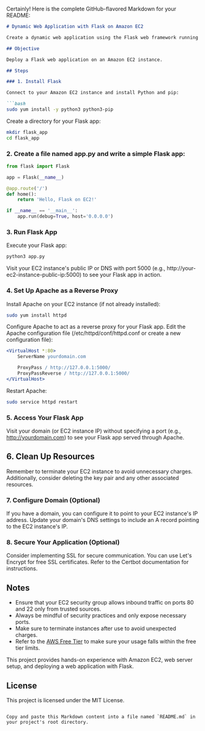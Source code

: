 Certainly! Here is the complete GitHub-flavored Markdown for your README:

```markdown
# Dynamic Web Application with Flask on Amazon EC2

Create a dynamic web application using the Flask web framework running on an Amazon EC2 instance. This project introduces server-side scripting and handling dynamic content.

## Objective

Deploy a Flask web application on an Amazon EC2 instance.

## Steps

### 1. Install Flask

Connect to your Amazon EC2 instance and install Python and pip:

```bash
sudo yum install -y python3 python3-pip
```

Create a directory for your Flask app:

```bash
mkdir flask_app
cd flask_app
```

### 2. Create a file named app.py and write a simple Flask app:

```python
from flask import Flask

app = Flask(__name__)

@app.route('/')
def home():
    return 'Hello, Flask on EC2!'

if __name__ == '__main__':
    app.run(debug=True, host='0.0.0.0')
```

### 3. Run Flask App

Execute your Flask app:

```bash
python3 app.py
```

Visit your EC2 instance's public IP or DNS with port 5000 (e.g., http://your-ec2-instance-public-ip:5000) to see your Flask app in action.

### 4. Set Up Apache as a Reverse Proxy

Install Apache on your EC2 instance (if not already installed):

```bash
sudo yum install httpd
```

Configure Apache to act as a reverse proxy for your Flask app. Edit the Apache configuration file (/etc/httpd/conf/httpd.conf or create a new configuration file):

```apache
<VirtualHost *:80>
    ServerName yourdomain.com

    ProxyPass / http://127.0.0.1:5000/
    ProxyPassReverse / http://127.0.0.1:5000/
</VirtualHost>
```

Restart Apache:

```bash
sudo service httpd restart
```

### 5. Access Your Flask App

Visit your domain (or EC2 instance IP) without specifying a port (e.g., http://yourdomain.com) to see your Flask app served through Apache.

## 6. Clean Up Resources

Remember to terminate your EC2 instance to avoid unnecessary charges. Additionally, consider deleting the key pair and any other associated resources.

### 7. Configure Domain (Optional)

If you have a domain, you can configure it to point to your EC2 instance's IP address. Update your domain's DNS settings to include an A record pointing to the EC2 instance's IP.

### 8. Secure Your Application (Optional)

Consider implementing SSL for secure communication. You can use Let's Encrypt for free SSL certificates. Refer to the Certbot documentation for instructions.

## Notes

- Ensure that your EC2 security group allows inbound traffic on ports 80 and 22 only from trusted sources.
- Always be mindful of security practices and only expose necessary ports.
- Make sure to terminate instances after use to avoid unexpected charges.
- Refer to the [AWS Free Tier](https://aws.amazon.com/free/) to make sure your usage falls within the free tier limits.

This project provides hands-on experience with Amazon EC2, web server setup, and deploying a web application with Flask.

## License

This project is licensed under the MIT License.
```

Copy and paste this Markdown content into a file named `README.md` in your project's root directory.
